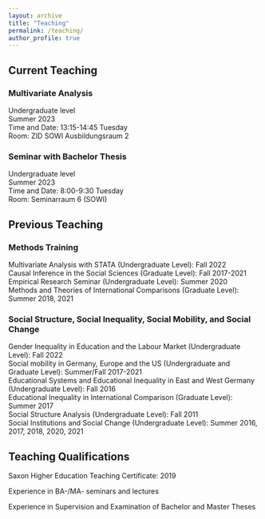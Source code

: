 ```yaml
---
layout: archive
title: "Teaching"
permalink: /teaching/
author_profile: true
---
```


## Current Teaching

### Multivariate Analysis
Undergraduate level<br /> Summer 2023<br /> Time and Date: 13:15-14:45 Tuesday<br /> Room: ZID SOWI Ausbildungsraum 2

### Seminar with Bachelor Thesis
Undergraduate level<br /> Summer 2023<br /> Time and Date: 8:00-9:30 Tuesday<br /> Room: Seminarraum 6 (SOWI)



## Previous Teaching

### Methods Training

Multivariate Analysis with STATA (Undergraduate Level): Fall 2022<br /> Causal Inference in the Social Sciences (Graduate Level): Fall 2017-2021<br /> Empirical Research Seminar (Undergraduate Level): Summer 2020<br />Methods and Theories of International Comparisons (Graduate Level): Summer 2018, 2021


### Social Structure, Social Inequality, Social Mobility, and Social Change

Gender Inequality in Education and the Labour Market (Undergraduate Level): Fall 2022<br />Social mobility in Germany, Europe and the US (Undergraduate and Graduate Level): Summer/Fall 2017-2021<br />Educational Systems and Educational Inequality in East and West Germany (Undergraduate Level): Fall 2016<br /> Educational Inequality in International Comparison (Graduate Level): Summer 2017<br />Social Structure Analysis (Undergraduate Level): Fall 2011<br />Social Institutions and Social Change (Undergraduate Level): Summer 2016, 2017, 2018, 2020, 2021



## Teaching Qualifications

Saxon Higher Education Teaching Certificate: 2019

Experience in BA-/MA- seminars and lectures

Experience in Supervision and Examination of Bachelor and Master Theses

